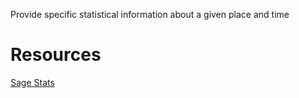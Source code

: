Provide specific statistical information about a given place and time

# Resources
[Sage Stats](https://data.sagepub.com/)

